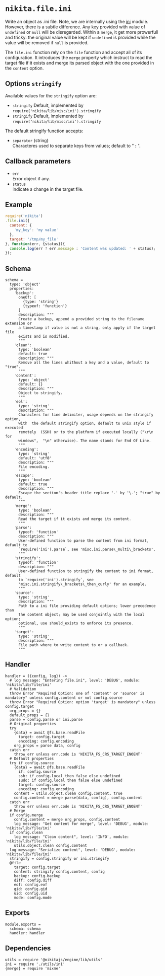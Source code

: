 
# `nikita.file.ini`

Write an object as .ini file. Note, we are internally using the [ini] module.
However, there is a subtle difference. Any key provided with value of 
`undefined` or `null` will be disregarded. Within a `merge`, it get more
prowerfull and tricky: the original value will be kept if `undefined` is
provided while the value will be removed if `null` is provided.

The `file.ini` function rely on the `file` function and accept all of its
configuration. It introduces the `merge` property which instruct to read the
target file if it exists and merge its parsed object with the one
provided in the `content` option.

## Options `stringify`   

Available values for the `stringify` option are:

* `stringify`
  Default, implemented by `require('nikita/lib/misc/ini').stringify`
* `stringify`
  Default, implemented by `require('nikita/lib/misc/ini').stringify`

The default stringify function accepts:

* `separator` (string)   
  Characteres used to separate keys from values; default to " : ".

## Callback parameters

* `err`   
  Error object if any.   
* `status`   
  Indicate a change in the target file.   

## Example

```js
require('nikita')
.file.ini({
  content: {
    'my_key': 'my value'
  },
  target: '/tmp/my_file'
}, function(err, {status}){
  console.log(err ? err.message : 'Content was updated: ' + status);
});
```

## Schema

    schema =
      type: 'object'
      properties:
        'backup':
          oneOf: [
            {type: 'string'}
            {typeof: 'function'}
          ]
          description: """
          Create a backup, append a provided string to the filename extension or
          a timestamp if value is not a string, only apply if the target file
          exists and is modified.
          """
        'clean':
          type: 'boolean'
          default: true
          description: """
          Remove all the lines whithout a key and a value, default to "true".
          """
        'content':
          type: 'object'
          default: {}
          description: """
          Object to stringify.
          """
        'eol':
          type: 'string'
          description: """
          Characters for line delimiter, usage depends on the stringify option,
          with  the default stringify option, default to unix style if executed
          remotely  (SSH) or to the platform if executed locally ("\r\n for
          windows",  "\n" otherwise). The name stands for End Of Line.
          """
        'encoding':
          type: 'string'
          default: 'utf8'
          description: """
          File encoding.
          """
        'escape':
          type: 'boolean'
          default: true
          description: """
          Escape the section's header title replace '.' by '\.'; "true" by default.
          """
        'merge':
          type: 'boolean'
          description: """
          Read the target if it exists and merge its content.
          """
        'parse':
          typeof: 'function'
          description: """
          User-defined function to parse the content from ini format, default to
          `require('ini').parse`, see 'misc.ini.parse\_multi\_brackets'.
          """
        'stringify':
          typeof: 'function'
          description: """
          User-defined function to stringify the content to ini format, default
          to `require('ini').stringify`, see
          'misc.ini.stringify\_brackets\_then_curly' for an example.
          """
        'source':
          type: 'string'
          description: """
          Path to a ini file providing default options; lower precedence than
          the content object; may be used conjointly with the local option;
          optional, use should_exists to enforce its presence.
          """
        'target':
          type: 'string'
          description: """
          File path where to write content to or a callback.
          """

## Handler

    handler = ({config, log}) ->
      # log message: "Entering file.ini", level: 'DEBUG', module: 'nikita/lib/file/ini'
      # Validation
      throw Error "Required Option: one of 'content' or 'source' is mandatory" unless config.content or not config.source
      throw Error "Required Option: option 'target' is mandatory" unless config.target
      org_props = {}
      default_props = {}
      parse = config.parse or ini.parse
      # Original properties
      try
        {data} = await @fs.base.readFile
          target: config.target
          encoding: config.encoding
        org_props = parse data, config
      catch err
        throw err unless err.code is 'NIKITA_FS_CRS_TARGET_ENOENT'
      # Default properties
      try if config.source
        {data} = await @fs.base.readFile
          if: config.source
          ssh: if config.local then false else undefined
          sudo: if config.local then false else undefined
          target: config.source
          encoding: config.encoding
        content = utils.object.clean config.content, true
        config.content = merge parse(data, config), config.content
      catch err
        throw err unless err.code is 'NIKITA_FS_CRS_TARGET_ENOENT'
      # Merge
      if config.merge
        config.content = merge org_props, config.content
        log message: "Get content for merge", level: 'DEBUG', module: 'nikita/lib/file/ini'
      if config.clean
        log message: "Clean content", level: 'INFO', module: 'nikita/lib/file/ini'
        utils.object.clean config.content
      log message: "Serialize content", level: 'DEBUG', module: 'nikita/lib/file/ini'
      stringify = config.stringify or ini.stringify
      @file
        target: config.target
        content: stringify config.content, config
        backup: config.backup
        diff: config.diff
        eof: config.eof
        gid: config.gid
        uid: config.uid
        mode: config.mode

## Exports

    module.exports =
      schema: schema
      handler: handler

## Dependencies

    utils = require '@nikitajs/engine/lib/utils'
    ini = require './utils/ini'
    {merge} = require 'mixme'

[ini]: https://github.com/isaacs/ini
